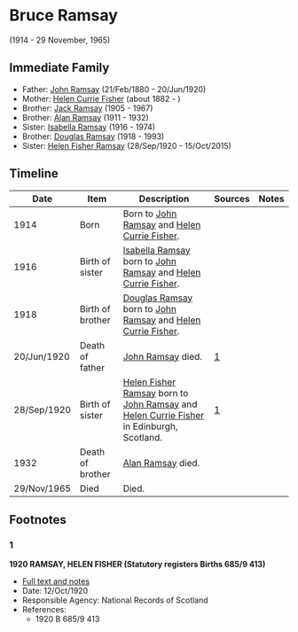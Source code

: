﻿---
layout: person
subject_key: i49046148
permalink: /people/i49046148
---

# Bruce Ramsay
(1914 - 29 November, 1965)

## Immediate Family

* Father: [John Ramsay](./@64225415@-john-ramsay-b1880-2-21-d1920-6-20.md) (21/Feb/1880 - 20/Jun/1920)
* Mother: [Helen Currie Fisher](./@18426904@-helen-currie-fisher-b1882-d.md) (about 1882 - )
* Brother: [Jack Ramsay](./@55070438@-jack-ramsay-b1905-d1967.md) (1905 - 1967)
* Brother: [Alan Ramsay](./@62219744@-alan-ramsay-b1911-d1932.md) (1911 - 1932)
* Sister: [Isabella Ramsay](./@80504300@-isabella-ramsay-b1916-d1974.md) (1916 - 1974)
* Brother: [Douglas Ramsay](./@12977578@-douglas-ramsay-b1918-d1993.md) (1918 - 1993)
* Sister: [Helen Fisher Ramsay](./@34267190@-helen-fisher-ramsay-b1920-9-28-d2015-10-15.md) (28/Sep/1920 - 15/Oct/2015)

## Timeline

Date | Item | Description | Sources | Notes
---|---|---|---|---
1914 | Born | Born to [John Ramsay](./@64225415@-john-ramsay-b1880-2-21-d1920-6-20.md) and [Helen Currie Fisher](./@18426904@-helen-currie-fisher-b1882-d.md). |  | 
1916 | Birth of sister | [Isabella Ramsay](./@80504300@-isabella-ramsay-b1916-d1974.md) born to [John Ramsay](./@64225415@-john-ramsay-b1880-2-21-d1920-6-20.md) and [Helen Currie Fisher](./@18426904@-helen-currie-fisher-b1882-d.md). |  | 
1918 | Birth of brother | [Douglas Ramsay](./@12977578@-douglas-ramsay-b1918-d1993.md) born to [John Ramsay](./@64225415@-john-ramsay-b1880-2-21-d1920-6-20.md) and [Helen Currie Fisher](./@18426904@-helen-currie-fisher-b1882-d.md). |  | 
20/Jun/1920 | Death of father | [John Ramsay](./@64225415@-john-ramsay-b1880-2-21-d1920-6-20.md) died. | [1](#1) | 
28/Sep/1920 | Birth of sister | [Helen Fisher Ramsay](./@34267190@-helen-fisher-ramsay-b1920-9-28-d2015-10-15.md) born to [John Ramsay](./@64225415@-john-ramsay-b1880-2-21-d1920-6-20.md) and [Helen Currie Fisher](./@18426904@-helen-currie-fisher-b1882-d.md) in Edinburgh, Scotland. | [1](#1) | 
1932 | Death of brother | [Alan Ramsay](./@62219744@-alan-ramsay-b1911-d1932.md) died. |  | 
29/Nov/1965 | Died | Died. |  | 

## Footnotes

### 1

**1920 RAMSAY, HELEN FISHER (Statutory registers Births 685/9 413)**

* [Full text and notes](../sources/@94342520@-1920-ramsay,-helen-fisher-statutory-registers-births-685-9-413-.md)
* Date: 12/Oct/1920
* Responsible Agency: National Records of Scotland
* References: 
  * 1920 B 685/9 413


